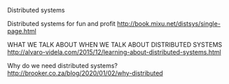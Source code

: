 Distributed systems

Distributed systems for fun and profit
http://book.mixu.net/distsys/single-page.html

WHAT WE TALK ABOUT WHEN WE TALK ABOUT DISTRIBUTED SYSTEMS
http://alvaro-videla.com/2015/12/learning-about-distributed-systems.html

Why do we need distributed systems?
http://brooker.co.za/blog/2020/01/02/why-distributed
